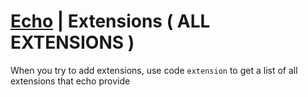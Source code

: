 # [Echo](https://github.com/brahmkshatriya/echo/) | Extensions ( ALL EXTENSIONS )
When you try to add extensions, use code `extension` to get a list of all extensions that echo provide
